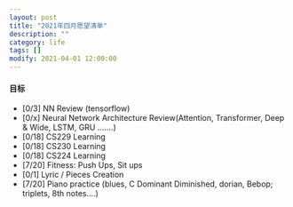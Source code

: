 ```yaml
---
layout: post
title: "2021年四月愿望清单"
description: ""
category: life
tags: []
modify: 2021-04-01 12:00:00
---
```



#### 目标

+ [0/3] NN Review (tensorflow)
+ [0/x] Neural Network Architecture Review(Attention, Transformer, Deep & Wide, LSTM, GRU .......)
+ [0/18] CS229 Learning
+ [0/18] CS230 Learning
+ [0/18] CS224 Learning
+ [7/20] Fitness: Push Ups, Sit ups
+ [0/1] Lyric / Pieces Creation
+ [7/20] Piano practice (blues, C Dominant Diminished, dorian, Bebop; triplets, 8th notes....)

